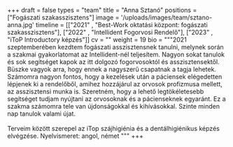 +++
draft = false
types = "team"
title = "Anna Sztanó"
positions = ["Fogászati szakasszisztens"]
image = '/uploads/images/team/sztano-anna.jpg'
timeline = [["2021" , "Best-Work oktatási központ: fogászati szakasszisztens"], ["2022" , "Intellident Fogorvosi Rendelő"], ["2023" ,  "iToP Introductory képzés"]]
cv = ""
weight = 19
bio =  """2021 szeptemberében kezdtem fogászati asszisztensnek tanulni, melynek során a szakmai gyakorlatomat az Intellident-nél teljesítem. Nagyon sokat tanulok és sok segítséget kapok az itt dolgozó fogorvosoktól és asszisztensektől. Büszke vagyok arra, hogy ennek a nagyszerű csapatnak a tagja lehetek. Számomra nagyon fontos, hogy a kezelések után a páciensek elégedetten lépjenek ki a rendelőből, amihez hozzájárul az orvosok profizmusa mellett, az asszisztensi munka is. Szeretném, hogy a lehető legtökéletesebb segítséget tudjam nyújtani az orvosoknak és a pácienseknek egyaránt. Ez a szakma számomra tele van újdonságokkal és kihívásokkal. Szinte minden nap tanulok valami újat. 
<br><br>
Terveim között szerepel az iTop szájhigiénia és a dentálhigiénikus képzés elvégzése.
Nyelvismeret: angol, német
"""
+++
